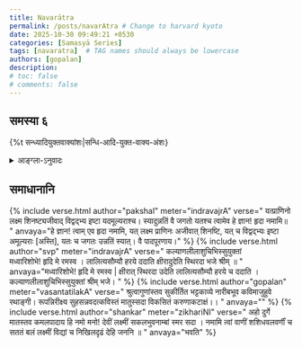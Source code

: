 ```yaml
---
title: Navarātra
permalink: /posts/navarAtra # Change to harvard kyoto
date: 2025-10-30 09:49:21 +0530
categories: [Samasyā Series]
tags: [navaratra]  # TAG names should always be lowercase
authors: [gopalan]
description: 
# toc: false
# comments: false
---
```


## समस्या ६

<!-- U+2800 BRAILLE PATTERN BLANK: "⠀" -->

{%t सन्ध्यादियुक्तवाक्यांशः|सन्धि-आदि-युक्त-वाक्य-अंशः}

<details>
  <summary>आङ्ग्ला-ऽनुवादः</summary>
<div markdown="1">



</div>
</details>

## समाधानानि

<!-- Verse format -->

{% include verse.html
   author="pakshal"
   meter="indravajrA"
   verse="
यत्प्राणिनो लक्ष्म शिनष्ट्यजीवाद्
विद्वद्भ्य इष्टा यदमूल्यराश्च।
स्यादुन्नतिं वै जगतो यतश्च
त्वामेव हे ज्ञान! हृदा नमामि॥
   "
   anvaya="हे ज्ञान! त्वाम् एव हृदा नमामि, यत् लक्ष्म प्राणिनः अजीवात् शिनष्टि, यत् च विद्वद्भ्यः इष्टा अमूल्यराः [अस्ति], यतः च जगतः उन्नतिं स्यात्। वै पादपूरणाय।"
%}
{% include verse.html
   author="svp"
   meter="indravajrA"
   verse="
कल्याणलीलाशुचिभिस्सुयुक्तां  
मध्वारिशोभे! हृदि मे रमस्व । 
लालित्यसौम्यौ हरये ददाति
क्षीरादुदेति स्थिरदा भजे श्रीम् ॥
   "
   anvaya="मध्वारिशोभे! हृदि मे रमस्व | क्षीरात् स्थिरदा उदेति लालित्यसौम्यौ हरये च ददाति ।कल्याणलीलाशुचिभिस्सुयुक्तां श्रीम् भजे। "
%}
{% include verse.html
   author="gopalan"
   meter="vasantatilakA"
   verse="
श्रुत्वागुणांस्तव सुकीर्तित भट्टकाव्ये
 नारीबभूव कविमाजुहुवे रथाङ्गी।
रूपन्निरीक्ष्य सुहसन्नवदत्कविस्तं 
मातुस्सदा विकसितं करुणाकटाक्षं।। 
   "
   anvaya=""
%}
{% include verse.html
   author="shankar"
   meter="zikhariNI"
   verse="
अहो दुर्गे मातस्तव कमलपादाय हि नमो 
मनो! देवीं लक्ष्मीं सकलभुवनाम्बां स्मर सदा ।
नमामि त्वां वाणीं शशिधवलवर्णीं च सततं 
बलं लक्ष्मीं विद्यां च निखिलदृढं देहि जननि ॥
   "
   anvaya="भवति"
%}